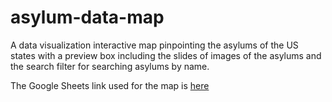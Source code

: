 # asylum-data-map
A data visualization interactive map pinpointing the asylums of the US states with a preview box including the slides of images of the asylums and the search filter for searching asylums by name.

The Google Sheets link used for the map is [here](https://docs.google.com/spreadsheets/d/19yWw6In34cPDGKoLWDVD-RUPNVxAHEAfneaNAu4JFFQ/edit?gid=920786054#gid=920786054)
